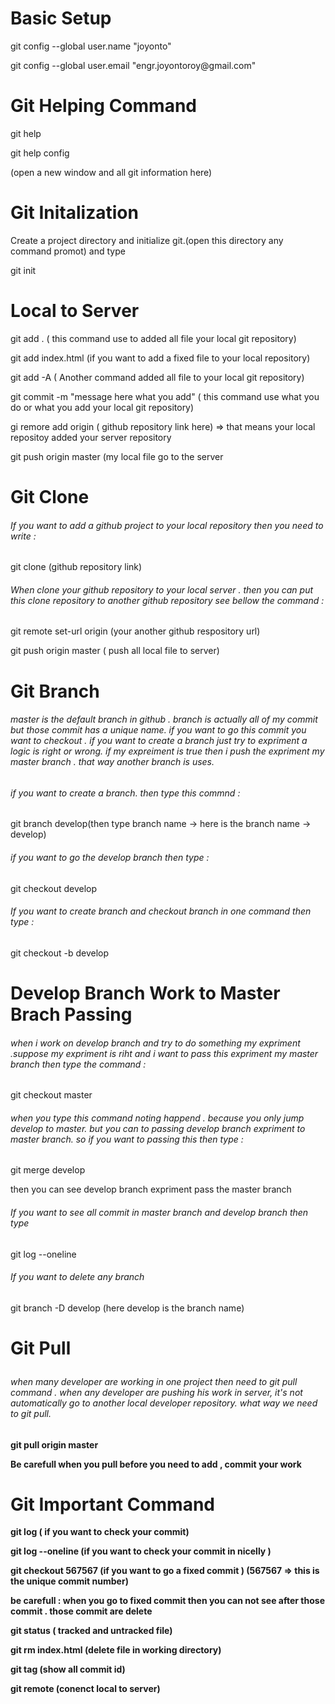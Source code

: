 
<b>Basic Setup</b>
==================================================
<p>git config --global user.name "joyonto"</p>
<p>git config --global user.email "engr.joyontoroy@gmail.com"</p>


<b>Git Helping Command</b>
==================================================
<p>git help</p>
<p>git help config</p>(open  a new window and all git information here)


<b>Git Initalization</b>
====================================================
<p>Create  a project directory and initialize git.(open this directory any command promot) and type</p>
<p>git init<p>
  
  
<b>Local to Server</b>
====================================================
<p>git add .   ( this command use to added all file your local git repository)</p>
<p>git add index.html (if you want to add a fixed file to your local repository)</p>
<p>git add -A ( Another command added all file to your local git repository)</p>
<p>git commit -m "message here what you add" ( this command use what you do or what you add your local git repository)</p>
<p>gi remore add origin ( github repository link here) => that means your local repositoy added your server repository</p
<p>git push origin master  (my local file go to the server <p>
 
 
<b>Git Clone</b>
=====================================================
<h6>If you want to add a github project to your local repository then you need to write : </h6>
<p>git clone (github repository link)</p>

<h6>When clone your github repository to your local server . then you can put this clone repository to another github repository see bellow the command : </h6>

<p>git remote set-url origin (your another github respository url)</p>
<p>git push origin master ( push all local file to server)</p>


<b>Git Branch</b>
===================================================

<h6>master is the default branch in github . branch is actually all of my commit but those commit has a unique name. if you
want to go this commit you want to checkout . if you want to create a branch just try to expriment a logic is right or wrong. if my expreiment is true then i push the expriment my master branch . that way another branch is uses.</h6>

<h6>if you want to create a branch. then type this commnd : </h6>
<p>git branch develop(then type branch name -> here is the branch name -> develop)</p>

<h6>if you want to go the develop branch then type :</h6>
<p>git checkout develop</p>


<h6>If you want to  create branch and checkout branch in one command then type :</h6>
<p>git checkout -b  develop</p>


<b>Develop Branch Work to Master Brach Passing</b>
================================================================
<h6>when i work on develop branch and try to do something my expriment .suppose my expriment is riht and i want to pass this expriment my master branch then type the command :</h6>

<p>git checkout master</p>

<h6>when you type this command noting happend . because you only jump develop to master. but you can to passing develop branch expriment to master branch. so if you want to passing this then type : </h6>

<p>git merge develop</p>
<p>then you can see develop branch expriment pass the master branch</p>

<h6>If you want to see all commit in master branch and develop branch then type</h6>
<p>git log --oneline</p>

<h6>If you want to delete any branch</h6>
<p>git branch -D develop (here develop is the branch name)</p>


<b>Git Pull</p>
========================================================
<h6>when many developer are working in one project then need to git pull command .  when any developer are pushing his work in server, it's not automatically go to another local developer repository. what way we need to git pull. </h6>
<p>git pull origin master</p>
<p>Be carefull when you pull before you need to add , commit your work</p>


<b>Git Important Command</b>
=============================================================

<p>git log ( if you want to check your commit)</p>
<p>git log --oneline (if you want to check your commit in nicelly )</p>
<p>git checkout 567567 (if you want to go a fixed commit ) (567567 => this is the unique commit number)</p>
<p>be carefull : when you go to fixed commit then you can not see after those commit . those commit are delete</p>
<p>git status ( tracked and untracked file)</p>
<p>git rm index.html (delete file in working directory)</p>
<p>git tag (show all commit id)</p>
<p>git remote  (conenct local to server)</p>



























  




